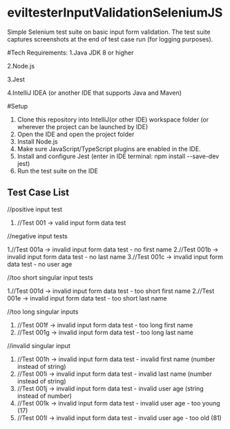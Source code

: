 # eviltesterInputValidationSeleniumJS

Simple Selenium test suite on basic input form validation. The test suite captures screenshots at the end of test case run (for logging purposes).

#Tech Requirements:
 1.Java JDK 8 or higher 
 
 2.Node.js

 3.Jest
 
 4.IntelliJ IDEA (or another IDE that supports Java and Maven)

#Setup

1. Clone this repository into IntelliJ(or other IDE) workspace folder (or wherever the project can be launched by IDE)
2. Open the IDE and open the project folder
3. Install Node.js
4. Make sure JavaScript/TypeScript plugins are enabled in the IDE.
5. Install and configure Jest (enter in IDE terminal: npm install --save-dev jest)
6. Run the test suite on the IDE

## Test Case List

 //positive input test

1. //Test 001 -> valid input form data test

 //negative input tests

1.//Test 001a -> invalid input form data test - no first name
2.//Test 001b -> invalid input form data test - no last name
3.//Test 001c -> invalid input form data test - no user age

 //too short singular input tests

 1.//Test 001d -> invalid input form data test - too short first name
 2.//Test 001e -> invalid input form data test - too short last name

  //too long singular inputs

 1. //Test 001f -> invalid input form data test - too long first name
 2. //Test 001g -> invalid input form data test - too long last name

  //invalid singular input

 1. //Test 001h -> invalid input form data test - invalid first name (number instead of string)
 2. //Test 001i -> invalid input form data test - invalid last name (number instead of string)
 3. //Test 001j -> invalid input form data test - invalid user age (string instead of number)
 4. //Test 001k -> invalid input form data test - invalid user age - too young (17)
 5. //Test 001l -> invalid input form data test - invalid user age - too old (81)
 
